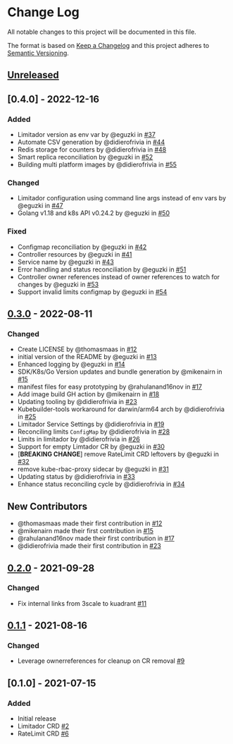 # Change Log

All notable changes to this project will be documented in this file.

The format is based on [Keep a Changelog](http://keepachangelog.com/)
and this project adheres to [Semantic Versioning](http://semver.org/).

## [Unreleased]

## [0.4.0] - 2022-12-16

### Added

- Limitador version as env var by @eguzki in [#37](https://github.com/Kuadrant/limitador-operator/pull/37)
- Automate CSV generation by @didierofrivia in [#44](https://github.com/Kuadrant/limitador-operator/pull/44)
- Redis storage for counters by @didierofrivia in [#48](https://github.com/Kuadrant/limitador-operator/pull/48)
- Smart replica reconciliation by @eguzki in [#52](https://github.com/Kuadrant/limitador-operator/pull/52)
- Building multi platform images by @didierofrivia in [#55](https://github.com/Kuadrant/limitador-operator/pull/55)

### Changed

- Limitador configuration using command line args instead of env vars by @eguzki in [#47](https://github.com/Kuadrant/limitador-operator/pull/47)
- Golang v1.18 and k8s API v0.24.2 by @eguzki in [#50](https://github.com/Kuadrant/limitador-operator/pull/50)

### Fixed

- Configmap reconciliation by @eguzki in [#42](https://github.com/Kuadrant/limitador-operator/pull/42)
- Controller resources by @eguzki in [#41](https://github.com/Kuadrant/limitador-operator/pull/41)
- Service name by @eguzki in [#43](https://github.com/Kuadrant/limitador-operator/pull/43)
- Error handling and status reconciliation by @eguzki in [#51](https://github.com/Kuadrant/limitador-operator/pull/51)
- Controller owner references instead of owner references to watch for changes by @eguzki in [#53](https://github.com/Kuadrant/limitador-operator/pull/53)
- Support invalid limits configmap by @eguzki in [#54](https://github.com/Kuadrant/limitador-operator/pull/54)

## [0.3.0] - 2022-08-11

### Changed

- Create LICENSE by @thomasmaas in [#12](https://github.com/Kuadrant/limitador-operator/pull/12)
- initial version of the README by @eguzki in [#13](https://github.com/Kuadrant/limitador-operator/pull/13)
- Enhanced logging by @eguzki in [#14](https://github.com/Kuadrant/limitador-operator/pull/14)
- SDK/K8s/Go Version updates and bundle generation by @mikenairn in [#15](https://github.com/Kuadrant/limitador-operator/pull/15)
- manifest files for easy prototyping by @rahulanand16nov in [#17](https://github.com/Kuadrant/limitador-operator/pull/17)
- Add image build GH action by @mikenairn in [#18](https://github.com/Kuadrant/limitador-operator/pull/18)
- Updating tooling by @didierofrivia in [#23](https://github.com/Kuadrant/limitador-operator/pull/23)
- Kubebuilder-tools workaround for darwin/arm64 arch by @didierofrivia in [#25](https://github.com/Kuadrant/limitador-operator/pull/25)
- Limitador Service Settings by @didierofrivia in [#19](https://github.com/Kuadrant/limitador-operator/pull/19)
- Reconciling limits `ConfigMap` by @didierofrivia in [#28](https://github.com/Kuadrant/limitador-operator/pull/28)
- Limits in limitador by @didierofrivia in [#26](https://github.com/Kuadrant/limitador-operator/pull/26)
- Support for empty Limtador CR by @eguzki in [#30](https://github.com/Kuadrant/limitador-operator/pull/30)
- [**BREAKING CHANGE**] remove RateLimit CRD leftovers by @eguzki in [#32](https://github.com/Kuadrant/limitador-operator/pull/32)
- remove kube-rbac-proxy sidecar by @eguzki in [#31](https://github.com/Kuadrant/limitador-operator/pull/31)
- Updating status by @didierofrivia in [#33](https://github.com/Kuadrant/limitador-operator/pull/33)
- Enhance status reconciling cycle by @didierofrivia in [#34](https://github.com/Kuadrant/limitador-operator/pull/34)

## New Contributors
- @thomasmaas made their first contribution in [#12](https://github.com/Kuadrant/limitador-operator/pull/12)
- @mikenairn made their first contribution in [#15](https://github.com/Kuadrant/limitador-operator/pull/15)
- @rahulanand16nov made their first contribution in [#17](https://github.com/Kuadrant/limitador-operator/pull/17)
- @didierofrivia made their first contribution in [#23](https://github.com/Kuadrant/limitador-operator/pull/23)

## [0.2.0] - 2021-09-28

### Changed

- Fix internal links from 3scale to kuadrant [#11](https://github.com/Kuadrant/limitador-operator/pull/11)

## [0.1.1] - 2021-08-16

### Changed

- Leverage ownerreferences for cleanup on CR removal [#9](https://github.com/Kuadrant/limitador-operator/pull/9)

## [0.1.0] - 2021-07-15

### Added

- Initial release
- Limitador CRD [#2](https://github.com/Kuadrant/limitador-operator/pull/2)
- RateLimit CRD [#6](https://github.com/Kuadrant/limitador-operator/pull/6)

[Unreleased]: https://github.com/Kuadrant/limitador-operator/compare/compare/v0.4.0...HEAD
[0.3.0]: https://github.com/Kuadrant/limitador-operator/compare/v0.2.0...v0.3.0
[0.2.0]: https://github.com/Kuadrant/limitador-operator/compare/v0.1.1...v0.2.0
[0.1.1]: https://github.com/Kuadrant/limitador-operator/compare/v0.1.0...v0.1.1
